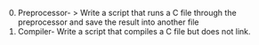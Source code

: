 0. Preprocessor- > Write a script that runs a C file through the preprocessor and save the result into another file
1. Compiler- Write a script that compiles a C file but does not link.

